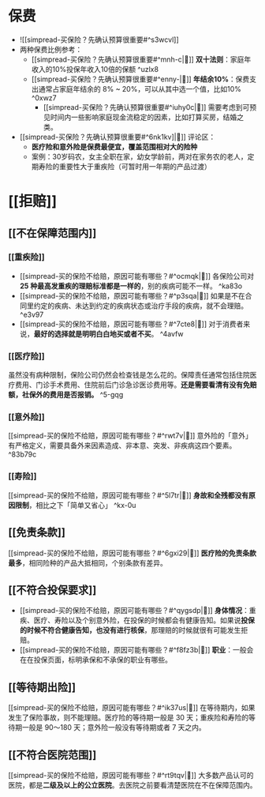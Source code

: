 # 保费
- ![[simpread-买保险？先确认预算很重要#^s3wcvl]]
- 两种保费比例参考：
	- [[simpread-买保险？先确认预算很重要#^mnh-c|📌]] **双十法则**：家庭年收入的10%投保年收入10倍的保额 ^uzlx8
	- [[simpread-买保险？先确认预算很重要#^enny-|📌]] **年结余10%**：保费支出通常占家庭年结余的 8% ~ 20%，可以从其中选一个值，比如10% ^0xwz7
		- [[simpread-买保险？先确认预算很重要#^iuhy0c|📌]] 需要考虑到可预见时间内一些影响家庭现金流稳定的因素，比如打算买房，结婚之类。
- [[simpread-买保险？先确认预算很重要#^6nk1kv]|📌]] 评论区：
	- **医疗险和意外险是保费最便宜，覆盖范围相对大的险种**
	- 案例：30岁码农，女主全职在家，幼女学龄前，两对在家务农的老人，定期寿险的重要性大于重疾险（可暂时用一年期的产品过渡）
# [[拒赔]]
## [[不在保障范围内]]
### [[重疾险]]
- [[simpread-买的保险不给赔，原因可能有哪些？#^ocmqk|📌]] 各保险公司对 **25 种最高发重疾的理赔标准都是一样的**，别的疾病可能不一样。 ^ka83o
- [[simpread-买的保险不给赔，原因可能有哪些？#^p3sqa|📌]] 如果是不在合同里约定的疾病、未达到约定的疾病状态或治疗手段的疾病，就不会理赔。 ^e3v97
- [[simpread-买的保险不给赔，原因可能有哪些？#^7cte8|📌]] 对于消费者来说，**最好的选择就是明明白白地买或者不买**。 ^4avfw
### [[医疗险]]
虽然没有病种限制，保险公司仍然会检查钱是怎么花的。保障责任通常包括住院医疗费用、门诊手术费用、住院前后门诊急诊医诊费用等。**还是需要看清有没有免赔额，社保外的费用是否报销。** ^5-gqg
### [[意外险]]
[[simpread-买的保险不给赔，原因可能有哪些？#^rwt7v|📌]] 意外险的「意外」有严格定义，需要具备外来因素造成、非本意、突发、非疾病这四个要素。  ^83b79c
### [[寿险]]
[[simpread-买的保险不给赔，原因可能有哪些？#^5l7tr|📌]] **身故和全残都没有原因限制**，相比之下「简单又省心」 ^kx-0u
## [[免责条款]]
 [[simpread-买的保险不给赔，原因可能有哪些？#^6gxi29|📌]] **医疗险的免责条款最多**，相同险种的产品大抵相同，个别条款有差异。
## [[不符合投保要求]]
- [[simpread-买的保险不给赔，原因可能有哪些？#^qygsdp|📌]] **身体情况**：重疾、医疗、寿险以及个别意外险，在投保的时候都会有健康告知。如果说**投保的时候不符合健康告知，也没有进行核保**，那理赔的时候就很有可能发生拒赔。
- [[simpread-买的保险不给赔，原因可能有哪些？#^f8fz3b|📌]] **职业**：一般会在在投保页面，标明承保和不承保的职业有哪些。
## [[等待期出险]]
[[simpread-买的保险不给赔，原因可能有哪些？#^ik37us|📌]] 在等待期内，如果发生了保险事故，则不能理赔。医疗险的等待期一般是 30 天；重疾险和寿险的等待期一般是 90～180 天；意外险一般没有等待期或者 7 天之内。
## [[不符合医院范围]]
[[simpread-买的保险不给赔，原因可能有哪些？#^rt9tqv|📌]] 大多数产品认可的医院，都是**二级及以上的公立医院**。去医院之前要看清楚医院在不在保障范围内。
